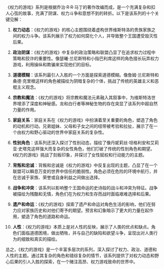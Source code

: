 《权力的游戏》系列是根据乔治·R·R·马丁的著作改编而成，是一个充满复杂和扣人心弦的故事，充满了阴谋、权力斗争和意想不到的转折。以下是该系列的十个关键见解：

1. **权力动态**：《权力的游戏》的核心主题围绕着虚构世界维斯特洛的贵族家族之间的权力斗争。该系列展示了权力如何腐化个人，并导致整个王国遭受毁灭性后果。

2. **政治阴谋**：《权力的游戏》中复杂的政治策略和联盟凸显了在追求权力过程中策略和狡诈的重要性。像瑟曦·兰尼斯特和小指巴利席这样的角色擅长玩弄权力游戏，利用操纵和欺骗来实现他们的目标。

3. **道德模糊**：该系列最引人入胜的一个方面是探索道德模糊。像詹姆·兰尼斯特和桑德·克里根这样的角色被描绘为阴暗复杂的个体，挑战了传统的英雄主义和恶棍主义观念。

4. **宗教和魔法**：《权力的游戏》将宗教和魔法元素融入其叙事中，为维斯特洛世界增添了深度和神秘感。龙和白行者等神秘生物的存在突显了该系列中超自然力量的作用。

5. **家庭关系**：家庭关系在《权力的游戏》中扮演着至关重要的角色，塑造了角色的动机和行动。兄弟姐妹、父母和子女之间的纽带被考验和拉扯，展示了在一个由权力和野心驱动的世界中家庭关系的复杂性。

6. **性别角色**：该系列还深入探讨了性别动态，描绘了像丹妮莉丝·坦格利安和艾莉亚·史塔克这样强大而复杂的女性角色，他们打破了传统的性别角色和期望。《权力的游戏》挑战了刻板印象，并探讨了女性赋权和行动能力的主题。

7. **背叛和忠诚**：背叛和忠诚是《权力的游戏》中反复出现的主题，凸显了在一个联盟可以瞬息万变的世界中信任的脆弱性。角色必须在危险的环境中航行，并在忠诚于家族、荣誉或自身利益之间做出选择。

8. **战争和冲突**：该系列以影响整个王国命运的史诗般的战斗和冲突为特征。战争被描绘为残酷和无情，角色们在为权力和生存而战时面临艰难选择和后果。

9. **遗产和命运**：《权力的游戏》探索了遗产和命运对角色生活的影响，他们在努力应对家族历史和对他们寄予的期望。预言和幻象暗示了更大的力量在起作用，塑造了角色的道路和命运。

10. **人性**：《权力的游戏》本质上是对人性的反映，展示了人类的优点和缺点。角色们面临道德困境，做出牺牲，并与自己的缺陷和欲望斗争，呈现出对人类行为的细致和真实的描绘。

总之，《权力的游戏》是一个丰富多层次的系列，深入探讨了权力、政治、道德和人性的主题。通过其复杂的角色和错综复杂的情节，该系列提供了对权力动态和野心后果的引人入胜的探索，在一个赌注高昂、权力游戏致命的世界中。